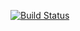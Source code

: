 [![Build Status](https://travis-ci.com/cici0828/ts_npm_test.svg?branch=master)](https://travis-ci.com/cici0828/ts_npm_test)